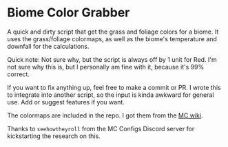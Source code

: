 # Biome Color Grabber
A quick and dirty script that get the grass and foliage colors for a biome. It uses the grass/foliage colormaps, as well as the biome's temperature and downfall for the calculations.

Quick note: Not sure why, but the script is always off by 1 unit for Red. I'm not sure why this is, but I personally am fine with it, because it's 99% correct.

If you want to fix anything up, feel free to make a commit or PR. I wrote this to integrate into another script, so the input is kinda awkward for general use. Add or suggest features if you want.


The colormaps are included in the repo. I got them from the [MC wiki](https://minecraft.fandom.com/wiki/Color#Biome_colors).


Thanks to `seehowtheyroll` from the MC Configs Discord server for kickstarting the research on this.
